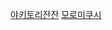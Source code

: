 [야키토리잔잔](https://blog.naver.com/PostView.nhn?blogId=sehee5933&logNo=223389328546&redirect=Dlog&widgetTypeCall=true)
[모로미쿠시](https://m.blog.naver.com/minorria/222916338915)
